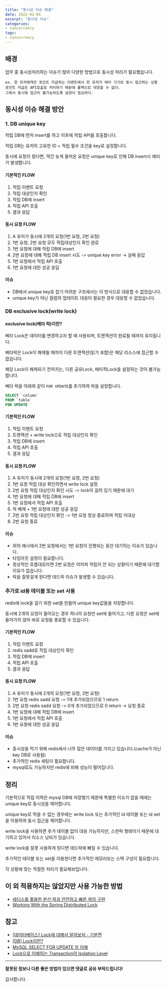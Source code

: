 ```yaml
---
title: "동시성 이슈 해결"
date: 2022-02-01
excerpt: "동시성 이슈"
categories:
- concurrency
tags:
- concurrency
---
```

## 배경
업무 중 동시성처리하는 이슈가 많아 다양한 방법으로 동시성 처리가 필요했습니다.

```
ex. 한 유저에게만 포인트 지급하는 이벤트에서 한 유저가 여러 기기로 동시 접근하는 상황
포인트 지급은 API호출로 처리하기 때문에 롤백으로 대응할 수 없다.
그래서 동시에 접근이 불가능하도록 설정이 필요하다.
```

## 동시성 이슈 해결 방안
### 1. DB unique key
적립 DB에 먼저 insert를 하고 이후에 적립 API를 호출합니다.

적립 DB는 유저의 고유한 ID + 적립 필수 조건을 key로 설정합니다.

동시에 요청이 왔다면, 약간 늦게 들어온 요청은 unique key로 인해 DB insert시 에러가 발생합니다.

#### 기본적인 FLOW
1. 적립 이벤트 요청
2. 적립 대상인지 확인
3. 적립 DB에 insert
4. 적립 API 호출
5. 결과 응답
#### 동시 요청 FLOW
1. A 유저가 동시에 2개의 요청(1번 요청, 2번 요청)
2. 1번 요청, 2번 요청 모두 적립대상인지 확인 완료
3. 1번 요청에 대해 적립 DB에 insert
4. 2번 요청에 대해 적립 DB insert 시도 -> unique key error -> 실패 응답
5. 1번 요청에서 적립 API 호출
6. 1번 요청에 대한 성공 응답
#### 이슈
- DB에서 unique key로 잡기 어려운 구조에서는 이 방식으로 대응할 수 없었습니다.
- unique key가 아닌 컬럼의 업데이트 대응이 필요한 경우 대응할 수 없었습니다.
### DB exclusive lock(write lock)
#### exclusive lock(베타 락)이란?
베타 Lock은 데이터를 변경하고자 할 때 사용되며, 트랜잭션이 완료될 때까지 유지됩니다.

베타락은 Lock이 해제될 때까지 다른 트랜잭션(읽기 포함)은 해당 리소스에 접근할 수 없습니다.

해당 Lock이 해제되기 전까지는, 다른 공유Lock, 배타적Lock을 설정하는 것이 불가능합니다.

베타 락을 아래와 같이 `FOR UPDATE`를 추가하여 락을 설정합니다.
```sql
SELECT `column`
FROM `table`
FOR UPDATE 
```
#### 기본적인 FLOW
1. 적립 이벤트 요청
2. 트랜잭션 + write lock으로 적립 대상인지 확인
3. 적립 DB에 insert
4. 적립 API 호출
5. 결과 응답
#### 동시 요청 FLOW
1. A 유저가 동시에 2개의 요청(1번 요청, 2번 요청)
2. 1번 요청 적립 대상 확인하면서 write lock 설정
3. 2번 요청 적립 대상인지 확인 시도 -> lock이 걸려 있기 때문에 대기
4. 1번 요청에 대해 적립 DB에 insert
5. 1번 요청에서 적립 API 호출
6. 락 해제 + 1번 요청에 대한 성공 응답
7. 2번 요청 적립 대상인지 확인 -> 1번 요청 정상 종료하여 적립 미대상
8. 2번 요청 종료
#### 이슈
- 위의 예시에서 2번 요청에서는 1번 요청이 진행되는 동안 대기하는 이슈가 있습니다.
- 타임아웃 설정이 필요합니다.
- 정상적인 흐름대로라면 2번 요청은 어차피 적립이 안 되는 상황이기 때문에 대기할 이유가 없습니다.
- 락을 잘못걸게 된다면 데드락 이슈가 발생할 수 있습니다.

### 추가로 id용 테이블 또는 set 사용
redis에 lock을 걸기 위한 set을 만들어 unique key값들을 저장합니다.

동시에 2개의 요청이 들어오는 경우 하나의 요청만 set에 들어가고, 다른 요청은 set에 들어가지 않아 바로 요청을 종료할 수 있습니다.
#### 기본적인 FLOW
1. 적립 이벤트 요청
2. redis sadd로 적립 대상인지 확인
3. 적립 DB에 insert
4. 적립 API 호출
5. 결과 응답
#### 동시 요청 FLOW
1. A 유저가 동시에 2개의 요청(1번 요청, 2번 요청)
2. 1번 요청 redis sadd 요청 -> 1개 추가되었으므로 1 return
3. 2번 요청 redis sadd 요청 -> 0개 추가되었으므로 0 return -> 요청 종료
4. 1번 요청에 대해 적립 DB에 insert
5. 1번 요청에서 적립 API 호출
6. 1번 요청에 대한 성공 응답
#### 이슈
- 동시성을 막기 위해 redis에서 너무 많은 데이터를 가지고 있습니다.(cache가 아닌 key DB로 사용됨)
- 추가적인 redis 세팅이 필요합니다.
- mysql로도 가능하지만 redis에 비해 성능이 떨어집니다.

## 정리
기본적으로 적립 이력은 mysql DB에 저장했기 때문에 특별한 이슈가 없을 때에는 unique key로 동시성을 제어합니다.

unique key로 막을 수 없는 경우에는 write lock 또는 추가적인 id 테이블 또는 id set을 이용하여 동시 접근을 제어합니다.

write lock을 사용하면 추가 테이블 없이 대응 가능하지만, 스핀락 형태이기 때문에 대기하고 있어서 리소스 낭비가 있습니다.

write lock을 잘못 사용하게 된다면 데드락에 빠질 수 있습니다.

추가적인 테이블 또는 set을 이용한다면 추가적인 메모리또는 스택 구성이 필요합니다.

각 상황에 맞는 적절한 처리가 필요해보입니다.

## 이 외 적용하지는 않았지만 사용 가능한 방법
- [레디스를 활용한 분산 락과 안전하고 빠른 락의 구현](https://suhwan.dev/2019/06/09/transaction-isolation-level-and-lock/)
- [Working With the Spring Distributed Lock](https://tanzu.vmware.com/developer/guides/spring-integration-lock/)
## 참고
- [[데이터베이스] Lock에 대해서 알아보자 - 기본편](https://sabarada.tistory.com/121)
- [[DB] Lock이란?](https://chrisjune-13837.medium.com/db-lock-%EB%9D%BD%EC%9D%B4%EB%9E%80-%EB%AC%B4%EC%97%87%EC%9D%B8%EA%B0%80-d908296d0279)
- [MySQL SELECT FOR UPDATE 의 이해](https://jinhokwon.github.io/mysql/mysql-select-for-update/)
- [Lock으로 이해하는 Transaction의 Isolation Level](https://suhwan.dev/2019/06/09/transaction-isolation-level-and-lock/)

---
**잘못된 정보나 다른 좋은 방법이 있으면 댓글로 공유 부탁드립니다!**

감사합니다.